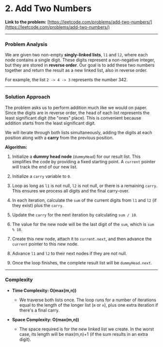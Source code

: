 # 2. Add Two Numbers

**Link to the problem:** [https://leetcode.com/problems/add-two-numbers/](https://leetcode.com/problems/add-two-numbers/)

---

### **Problem Analysis**

We are given two non-empty **singly-linked lists**, `l1` and `l2`, where each node contains a single digit. These digits represent a non-negative integer, but they are stored in **reverse order**. Our goal is to add these two numbers together and return the result as a new linked list, also in reverse order.

For example, the list `2 -> 4 -> 3` represents the number 342.

---

### **Solution Approach**

The problem asks us to perform addition much like we would on paper. Since the digits are in reverse order, the head of each list represents the least significant digit (the "ones" place). This is convenient because addition starts from the least significant digit.

We will iterate through both lists simultaneously, adding the digits at each position along with a **carry** from the previous position.

**Algorithm:**

1. Initialize a **dummy head node** (`dummyHead`) for our result list. This simplifies the code by providing a fixed starting point. A `current` pointer will track the end of our new list.

2. Initialize a `carry` variable to `0`.

3. Loop as long as `l1` is not null, `l2` is not null, or there is a remaining `carry`. This ensures we process all digits and the final carry-over.

4. In each iteration, calculate the `sum` of the current digits from `l1` and `l2` (if they exist) plus the `carry`.

5. Update the `carry` for the next iteration by calculating `sum / 10`.

6. The value for the new node will be the last digit of the `sum`, which is `sum % 10`.

7. Create this new node, attach it to `current.next`, and then advance the `current` pointer to this new node.

8. Advance `l1` and `l2` to their next nodes if they are not null.

9. Once the loop finishes, the complete result list will be `dummyHead.next`.

---

### **Complexity**

- **Time Complexity: O(max(m,n))**

    - We traverse both lists once. The loop runs for a number of iterations equal to the length of the longer list (`m` or `n`), plus one extra iteration if there's a final carry.

- **Space Complexity: O(max(m,n))**

    - The space required is for the new linked list we create. In the worst case, its length will be max(m,n)+1 (if the sum results in an extra digit).